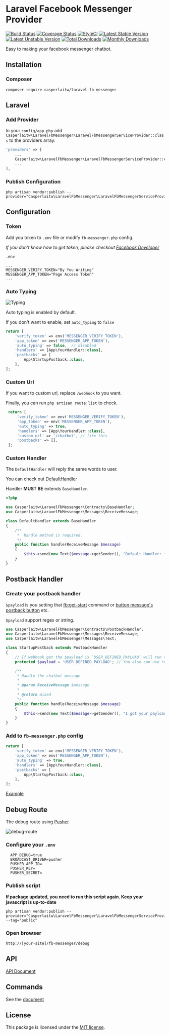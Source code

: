 # Laravel Facebook Messenger Provider
[![Build Status](https://travis-ci.org/CasperLaiTW/laravel-fb-messenger.svg)](https://travis-ci.org/CasperLaiTW/laravel-fb-messenger)
[![Coverage Status](https://coveralls.io/repos/github/CasperLaiTW/laravel-fb-messenger/badge.svg)](https://coveralls.io/github/CasperLaiTW/laravel-fb-messenger)
[![StyleCI](https://styleci.io/repos/66968888/shield)](https://styleci.io/repos/66968888)
[![Latest Stable Version](https://poser.pugx.org/casperlaitw/laravel-fb-messenger/v/stable)](https://packagist.org/packages/casperlaitw/laravel-fb-messenger)
[![Latest Unstable Version](https://poser.pugx.org/casperlaitw/laravel-fb-messenger/v/unstable)](https://packagist.org/packages/casperlaitw/laravel-fb-messenger)
[![Total Downloads](https://poser.pugx.org/casperlaitw/laravel-fb-messenger/downloads)](https://packagist.org/packages/casperlaitw/laravel-fb-messenger)
[![Monthly Downloads](https://poser.pugx.org/casperlaitw/laravel-fb-messenger/d/monthly)](https://packagist.org/packages/casperlaitw/laravel-fb-messenger)

Easy to making your facebook messenger chatbot.

## Installation

### Composer

```shell
composer require casperlaitw/laravel-fb-messenger
```

## Laravel

### Add Provider
In your `config/app.php` add  `Casperlaitw\LaravelFbMessenger\LaravelFbMessengerServiceProvider::class` to the providers array:
```php
'providers' => [
    ...
    Casperlaitw\LaravelFbMessenger\LaravelFbMessengerServiceProvider::class,
    ...
],
```

### Publish Configuration
```shell
php artisan vendor:publish --provider="Casperlaitw\LaravelFbMessenger\LaravelFbMessengerServiceProvider"
```

## Configuration 

### Token
Add you token to `.env` file or modify `fb-messenger.php` config.

*If you don't know how to get token, please checkout [Facebook Developer](https://developers.facebook.com/docs/messenger-platform/quickstart)*


`.env`
```
...
MESSENGER_VERIFY_TOKEN="By You Writing"
MESSENGER_APP_TOKEN="Page Access Token"
...
```

### Auto Typing

![Typing](https://cdn.rawgit.com/CasperLaiTW/laravel-fb-messenger/master/docs/images/typing.png)

Auto typing is enabled by default.

If you don't want to enable, set `auto_typing` to `false`

```php
return [
    'verify_token' => env('MESSENGER_VERIFY_TOKEN'),
    'app_token' => env('MESSENGER_APP_TOKEN'),
    'auto_typing' => false,  // disabled
    'handlers' => [App\YourHandler::class],
    'postbacks' => [
        App\StartupPostback::class,
    ],
];    
```

### Custom Url
If you want to custom url, replace `/webhook` to you want.

Finally, you can run `php artisan route:list` to check.

```php
 return [
     'verify_token' => env('MESSENGER_VERIFY_TOKEN'),
     'app_token' => env('MESSENGER_APP_TOKEN'),
     'auto_typing' => true,
     'handlers' => [App\YourHandler::class],
     'custom_url' => '/chatbot', // like this
     'postbacks' => [],
 ];
```

### Custom Handler
The `DefaultHandler` will reply the same words to user.

You can check out [DefaultHandler](https://github.com/CasperLaiTW/laravel-fb-messenger/blob/master/src/Contracts/DefaultHandler.php)

Handler **MUST BE** extends `BaseHandler`.

```php
<?php

use Casperlaitw\LaravelFbMessenger\Contracts\BaseHandler;
use Casperlaitw\LaravelFbMessenger\Messages\ReceiveMessage;

class DefaultHandler extends BaseHandler
{
    /**
     *  handle method is required. 
     */
    public function handle(ReceiveMessage $message)
    {
        $this->send(new Text($message->getSender(), "Default Handler: {$message->getMessage()}"));
    }
}
```

## Postback Handler

### Create your postback handler

`$payload` is you setting that [fb:get-start](https://github.com/CasperLaiTW/laravel-fb-messenger/wiki/Commands#fbget-start) command or [button message's postback button](https://github.com/CasperLaiTW/laravel-fb-messenger/wiki/Example#button-message) etc.

`$payload` support regex or string.

```php
use Casperlaitw\LaravelFbMessenger\Contracts\PostbackHandler;
use Casperlaitw\LaravelFbMessenger\Messages\ReceiveMessage;
use Casperlaitw\LaravelFbMessenger\Messages\Text;

class StartupPostback extends PostbackHandler
{
    // If webhook get the $payload is `USER_DEFINED_PAYLOAD` will run this postback handler
    protected $payload = 'USER_DEFINED_PAYLOAD'; // You also can use regex!

    /**
     * Handle the chatbot message
     *
     * @param ReceiveMessage $message
     *
     * @return mixed
     */
    public function handle(ReceiveMessage $message)
    {
        $this->send(new Text($message->getSender(), "I got your payload"));
    }
}
```

### Add to `fb-messenger.php` config

```php
return [
    'verify_token' => env('MESSENGER_VERIFY_TOKEN'),
    'app_token' => env('MESSENGER_APP_TOKEN'),
    'auto_typing' => true,
    'handlers' => [App\YourHandler::class],
    'postbacks' => [
        App\StartupPostback::class,
    ],
];
```

[Example](https://github.com/CasperLaiTW/laravel-fb-messenger/wiki/Example#postback-handler)

## Debug Route
The debug route using [Pusher](https://pusher.com/)

![debug-route](https://cdn.rawgit.com/CasperLaiTW/laravel-fb-messenger/master/docs/images/debug-route.gif)

### Configure your `.env`
```
  APP_DEBUG=true
  BROADCAST_DRIVER=pusher
  PUSHER_APP_ID=
  PUSHER_KEY=
  PUSHER_SECRET=
```

### Publish script
**If package updated, you need to run this script again. Keep your javascript is up-to-date**
```shell
php artisan vendor:publish --provider="Casperlaitw\LaravelFbMessenger\LaravelFbMessengerServiceProvider" --tag="public"
```

### Open browser
```url
http://[your-site]/fb-messenger/debug
```

## API
[API Document](https://casperlaitw.github.io/laravel-fb-messenger/)

## Commands
See the [document](https://github.com/CasperLaiTW/laravel-fb-messenger/wiki/Commands)

## License

This package is licensed under the [MIT license](https://github.com/CasperLaiTW/laravel-fb-messenger/blob/master/LICENSE.md).